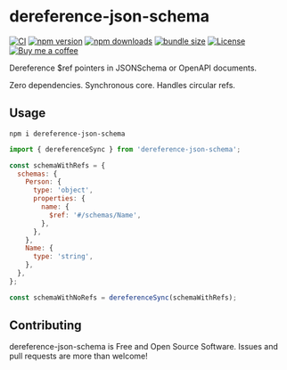 # dereference-json-schema

[![CI](https://github.com/anttiviljami/dereference-json-schema/workflows/CI/badge.svg)](https://github.com/anttiviljami/dereference-json-schema/actions?query=workflow%3ACI)
[![npm version](https://img.shields.io/npm/v/dereference-json-schema.svg)](https://www.npmjs.com/package/dereference-json-schema)
[![npm downloads](https://img.shields.io/npm/dw/dereference-json-schema)](https://www.npmjs.com/package/dereference-json-schema)
[![bundle size](https://img.shields.io/bundlephobia/minzip/dereference-json-schema?label=gzip%20bundle)](https://bundlephobia.com/package/dereference-json-schema)
[![License](http://img.shields.io/:license-mit-blue.svg)](https://github.com/anttiviljami/dereference-json-schema/blob/master/LICENSE)
[![Buy me a coffee](https://img.shields.io/badge/donate-buy%20me%20a%20coffee-orange)](https://buymeacoff.ee/anttiviljami)

Dereference $ref pointers in JSONSchema or OpenAPI documents.

Zero dependencies. Synchronous core. Handles circular refs.

## Usage

```
npm i dereference-json-schema
```

```js
import { dereferenceSync } from 'dereference-json-schema';

const schemaWithRefs = {
  schemas: {
    Person: {
      type: 'object',
      properties: {
        name: {
          $ref: '#/schemas/Name',
        },
      },
    },
    Name: {
      type: 'string',
    },
  },
};

const schemaWithNoRefs = dereferenceSync(schemaWithRefs);
```

## Contributing

dereference-json-schema is Free and Open Source Software. Issues and pull requests are more than welcome!
